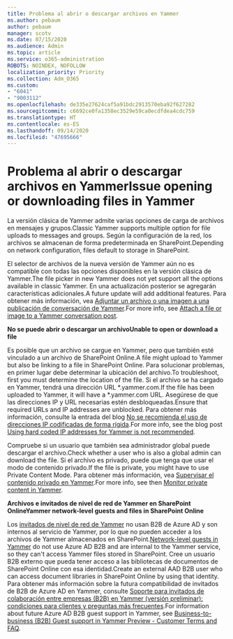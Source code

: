 ```yaml
---
title: Problema al abrir o descargar archivos en Yammer
ms.author: pebaum
author: pebaum
manager: scotv
ms.date: 07/15/2020
ms.audience: Admin
ms.topic: article
ms.service: o365-administration
ROBOTS: NOINDEX, NOFOLLOW
localization_priority: Priority
ms.collection: Adm_O365
ms.custom:
- "6041"
- "9003112"
ms.openlocfilehash: de335e27624caf5a91bdc2913570eba92f627282
ms.sourcegitcommit: c6692ce0fa1358ec3529e59ca0ecdfdea4cdc759
ms.translationtype: HT
ms.contentlocale: es-ES
ms.lasthandoff: 09/14/2020
ms.locfileid: "47695666"
---
```

# <a name="issue-opening-or-downloading-files-in-yammer"></a><span data-ttu-id="6b3ca-102">Problema al abrir o descargar archivos en Yammer</span><span class="sxs-lookup"><span data-stu-id="6b3ca-102">Issue opening or downloading files in Yammer</span></span>

<span data-ttu-id="6b3ca-103">La versión clásica de Yammer admite varias opciones de carga de archivos en mensajes y grupos.</span><span class="sxs-lookup"><span data-stu-id="6b3ca-103">Classic Yammer supports multiple option for file uploads to messages and groups.</span></span> <span data-ttu-id="6b3ca-104">Según la configuración de la red, los archivos se almacenan de forma predeterminada en SharePoint.</span><span class="sxs-lookup"><span data-stu-id="6b3ca-104">Depending on network configuration, files default to storage in SharePoint.</span></span>

<span data-ttu-id="6b3ca-105">El selector de archivos de la nueva versión de Yammer aún no es compatible con todas las opciones disponibles en la versión clásica de Yammer.</span><span class="sxs-lookup"><span data-stu-id="6b3ca-105">The file picker in new Yammer does not yet support all the options available in classic Yammer.</span></span> <span data-ttu-id="6b3ca-106">En una actualización posterior se agregarán características adicionales.</span><span class="sxs-lookup"><span data-stu-id="6b3ca-106">A future update will add additional features.</span></span> <span data-ttu-id="6b3ca-107">Para obtener más información, vea [Adjuntar un archivo o una imagen a una publicación de conversación de Yammer](https://support.microsoft.com/office/attach-a-file-or-image-to-a-yammer-conversation-post-8d2d17f7-8f37-4535-961e-518d751be7e8).</span><span class="sxs-lookup"><span data-stu-id="6b3ca-107">For more info, see [Attach a file or image to a Yammer conversation post](https://support.microsoft.com/office/attach-a-file-or-image-to-a-yammer-conversation-post-8d2d17f7-8f37-4535-961e-518d751be7e8).</span></span>

<span data-ttu-id="6b3ca-108">**No se puede abrir o descargar un archivo**</span><span class="sxs-lookup"><span data-stu-id="6b3ca-108">**Unable to open or download a file**</span></span>  

<span data-ttu-id="6b3ca-109">Es posible que un archivo se cargue en Yammer, pero que también esté vinculado a un archivo de SharePoint Online.</span><span class="sxs-lookup"><span data-stu-id="6b3ca-109">A file might upload to Yammer but also be linking to a file in SharePoint Online.</span></span> <span data-ttu-id="6b3ca-110">Para solucionar problemas, en primer lugar debe determinar la ubicación del archivo.</span><span class="sxs-lookup"><span data-stu-id="6b3ca-110">To troubleshoot, first you must determine the location of the file.</span></span> <span data-ttu-id="6b3ca-111">Si el archivo se ha cargado en Yammer, tendrá una dirección URL \*.yammer.com.</span><span class="sxs-lookup"><span data-stu-id="6b3ca-111">If the file has been uploaded to Yammer, it will have a \*.yammer.com URL.</span></span> <span data-ttu-id="6b3ca-112">Asegúrese de que las direcciones IP y URL necesarias estén desbloqueadas.</span><span class="sxs-lookup"><span data-stu-id="6b3ca-112">Ensure that required URLs and IP addresses are unblocked.</span></span> <span data-ttu-id="6b3ca-113">Para obtener más información, consulte la entrada del blog [No se recomienda el uso de direcciones IP codificadas de forma rígida](https://techcommunity.microsoft.com/t5/yammer-blog/using-hard-coded-ip-addresses-for-yammer-is-not-recommended/ba-p/276592).</span><span class="sxs-lookup"><span data-stu-id="6b3ca-113">For more info, see the blog post [Using hard coded IP addresses for Yammer is not recommended](https://techcommunity.microsoft.com/t5/yammer-blog/using-hard-coded-ip-addresses-for-yammer-is-not-recommended/ba-p/276592).</span></span>

<span data-ttu-id="6b3ca-114">Compruebe si un usuario que también sea administrador global puede descargar el archivo.</span><span class="sxs-lookup"><span data-stu-id="6b3ca-114">Check whether a user who is also a global admin can download the file.</span></span> <span data-ttu-id="6b3ca-115">Si el archivo es privado, puede que tenga que usar el modo de contenido privado.</span><span class="sxs-lookup"><span data-stu-id="6b3ca-115">If the file is private, you might have to use Private Content Mode.</span></span> <span data-ttu-id="6b3ca-116">Para obtener más información, vea [Supervisar el contenido privado en Yammer](https://docs.microsoft.com/yammer/manage-security-and-compliance/monitor-private-content).</span><span class="sxs-lookup"><span data-stu-id="6b3ca-116">For more info, see then [Monitor private content in Yammer](https://docs.microsoft.com/yammer/manage-security-and-compliance/monitor-private-content).</span></span>  

<span data-ttu-id="6b3ca-117">**Archivos e invitados de nivel de red de Yammer en SharePoint Online**</span><span class="sxs-lookup"><span data-stu-id="6b3ca-117">**Yammer network-level guests and files in SharePoint Online**</span></span>  

<span data-ttu-id="6b3ca-118">Los [invitados de nivel de red de Yammer](https://docs.microsoft.com/yammer/manage-yammer-users/add-block-or-remove-users#invite-guests) no usan B2B de Azure AD y son internos al servicio de Yammer, por lo que no pueden acceder a los archivos de Yammer almacenados en SharePoint.</span><span class="sxs-lookup"><span data-stu-id="6b3ca-118">[Network-level guests in Yammer](https://docs.microsoft.com/yammer/manage-yammer-users/add-block-or-remove-users#invite-guests) do not use Azure AD B2B and are internal to the Yammer service, so they can't access Yammer files stored in SharePoint.</span></span> <span data-ttu-id="6b3ca-119">Cree un usuario B2B externo que pueda tener acceso a las bibliotecas de documentos de SharePoint Online con esa identidad.</span><span class="sxs-lookup"><span data-stu-id="6b3ca-119">Create an external AAD B2B user who can access document libraries in SharePoint Online by using that identity.</span></span> <span data-ttu-id="6b3ca-120">Para obtener más información sobre la futura compatibilidad de invitados de B2B de Azure AD en Yammer, consulte [Soporte para invitados de colaboración entre empresas (B2B) en Yammer (versión preliminar): condiciones para clientes y preguntas más frecuentes](https://docs.microsoft.com/yammer/get-started-with-yammer/azure-ad-b2b-guests-yammer).</span><span class="sxs-lookup"><span data-stu-id="6b3ca-120">For information about future Azure AD B2B guest support in Yammer, see [Business-to-business (B2B) Guest support in Yammer Preview - Customer Terms and FAQ](https://docs.microsoft.com/yammer/get-started-with-yammer/azure-ad-b2b-guests-yammer).</span></span>